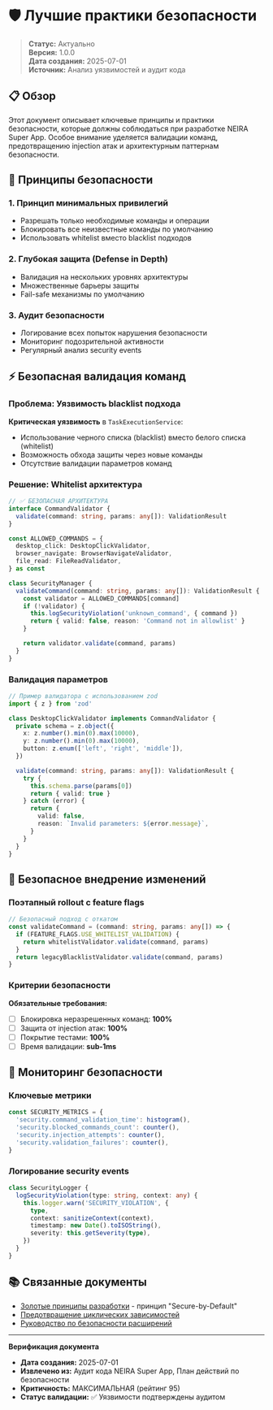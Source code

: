 # 🛡️ Лучшие практики безопасности

> **Статус:** Актуально  
> **Версия:** 1.0.0  
> **Дата создания:** 2025-07-01  
> **Источник:** Анализ уязвимостей и аудит кода

## 📋 Обзор

Этот документ описывает ключевые принципы и практики безопасности, которые должны соблюдаться при разработке NEIRA Super App. Особое внимание уделяется валидации команд, предотвращению injection атак и архитектурным паттернам безопасности.

## 🔐 Принципы безопасности

### 1. Принцип минимальных привилегий

- Разрешать только необходимые команды и операции
- Блокировать все неизвестные команды по умолчанию
- Использовать whitelist вместо blacklist подходов

### 2. Глубокая защита (Defense in Depth)

- Валидация на нескольких уровнях архитектуры
- Множественные барьеры защиты
- Fail-safe механизмы по умолчанию

### 3. Аудит безопасности

- Логирование всех попыток нарушения безопасности
- Мониторинг подозрительной активности
- Регулярный анализ security events

## ⚡ Безопасная валидация команд

### Проблема: Уязвимость blacklist подхода

**Критическая уязвимость** в `TaskExecutionService`:

- Использование черного списка (blacklist) вместо белого списка (whitelist)
- Возможность обхода защиты через новые команды
- Отсутствие валидации параметров команд

### Решение: Whitelist архитектура

```typescript
// ✅ БЕЗОПАСНАЯ АРХИТЕКТУРА
interface CommandValidator {
  validate(command: string, params: any[]): ValidationResult
}

const ALLOWED_COMMANDS = {
  desktop_click: DesktopClickValidator,
  browser_navigate: BrowserNavigateValidator,
  file_read: FileReadValidator,
} as const

class SecurityManager {
  validateCommand(command: string, params: any[]): ValidationResult {
    const validator = ALLOWED_COMMANDS[command]
    if (!validator) {
      this.logSecurityViolation('unknown_command', { command })
      return { valid: false, reason: 'Command not in allowlist' }
    }

    return validator.validate(command, params)
  }
}
```

### Валидация параметров

```typescript
// Пример валидатора с использованием zod
import { z } from 'zod'

class DesktopClickValidator implements CommandValidator {
  private schema = z.object({
    x: z.number().min(0).max(10000),
    y: z.number().min(0).max(10000),
    button: z.enum(['left', 'right', 'middle']),
  })

  validate(command: string, params: any[]): ValidationResult {
    try {
      this.schema.parse(params[0])
      return { valid: true }
    } catch (error) {
      return {
        valid: false,
        reason: `Invalid parameters: ${error.message}`,
      }
    }
  }
}
```

## 🔄 Безопасное внедрение изменений

### Поэтапный rollout с feature flags

```typescript
// Безопасный подход с откатом
const validateCommand = (command: string, params: any[]) => {
  if (FEATURE_FLAGS.USE_WHITELIST_VALIDATION) {
    return whitelistValidator.validate(command, params)
  }
  return legacyBlacklistValidator.validate(command, params)
}
```

### Критерии безопасности

**Обязательные требования:**

- [ ] Блокировка неразрешенных команд: **100%**
- [ ] Защита от injection атак: **100%**
- [ ] Покрытие тестами: **100%**
- [ ] Время валидации: **sub-1ms**

## 🚨 Мониторинг безопасности

### Ключевые метрики

```typescript
const SECURITY_METRICS = {
  'security.command_validation_time': histogram(),
  'security.blocked_commands_count': counter(),
  'security.injection_attempts': counter(),
  'security.validation_failures': counter(),
}
```

### Логирование security events

```typescript
class SecurityLogger {
  logSecurityViolation(type: string, context: any) {
    this.logger.warn('SECURITY_VIOLATION', {
      type,
      context: sanitizeContext(context),
      timestamp: new Date().toISOString(),
      severity: this.getSeverity(type),
    })
  }
}
```

## 📚 Связанные документы

- [Золотые принципы разработки](01-golden-principles.md) - принцип "Secure-by-Default"
- [Предотвращение циклических зависимостей](12-circular-dependency-prevention.md)
- [Руководство по безопасности расширений](10-extension-security-guidelines.md)

---

**Верификация документа**

- **Дата создания:** 2025-07-01
- **Извлечено из:** Аудит кода NEIRA Super App, План действий по безопасности
- **Критичность:** МАКСИМАЛЬНАЯ (рейтинг 95)
- **Статус валидации:** ✅ Уязвимости подтверждены аудитом
